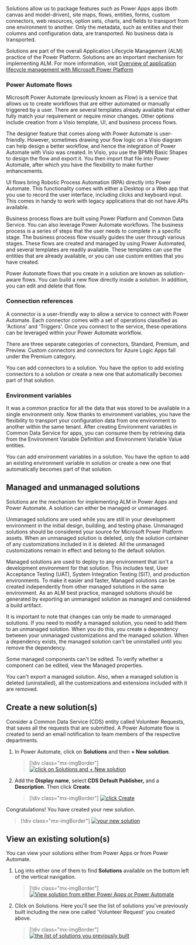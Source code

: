 Solutions allow us to package features such as Power Apps apps (both canvas and model-driven), site maps, flows, entities, forms, custom connectors, web resources, option sets, charts, and fields to transport from one environment to another. Only the metadata, such as entities and their columns and configuration data, are transported. No business data is transported.

Solutions are part of the overall Application Lifecycle Management (ALM) practice of the Power Platform. Solutions are an important mechanism for implementing ALM. For more information, visit [Overview of application lifecycle management with Microsoft Power Platform](https://docs.microsoft.com/power-platform/alm/overview-alm/?azure-portal=true)

### Power Automate flows

Microsoft Power Automate (previously known as Flow) is a service that allows us to create workflows that are either automated or manually triggered by a user. There are several templates already available that either fully match your requirement or require minor changes. Other options include creation from a Visio template, UI, and business process flows.

The designer feature that comes along with Power Automate is user-friendly. However, sometimes drawing your flow logic on a Visio diagram can help design a better workflow, and hence the integration of Power Automate with Visio was created. In Visio, you use the BPMN Basic Shapes to design the flow and export it. You then import that file into Power Automate, after which you have the flexibility to make further enhancements.

UI flows bring Robotic Process Automation (RPA) directly into Power Automate. This functionality comes with either a Desktop or a Web app that you use to record the user interface, including clicks and keyboard input. This comes in handy to work with legacy applications that do not have APIs available.

Business process flows are built using Power Platform and Common Data Service. You can also leverage Power Automate workflows. The business process is a series of steps that the user needs to complete in a specific stage. The business process flow visually guides the user through various stages. These flows are created and managed by using Power Automated, and several templates are readily available. These templates can use the entities that are already available, or you can use custom entities that you have created.

Power Automate flows that you create in a solution are known as solution-aware flows. You can build a new flow directly inside a solution. In addition, you can edit and delete that flow.

### Connection references

A connector is a user-friendly way to allow a service to connect with Power Automate. Each connector comes with a set of operations classified as 'Actions' and 'Triggers'. Once you connect to the service, these operations can be leveraged within your Power Automate workflow.

There are three separate categories of connectors, Standard, Premium, and Preview. Custom connectors and connectors for Azure Logic Apps fall under the Premium category.

You can add connectors to a solution. You have the option to add existing connectors to a solution or create a new one that automatically becomes part of that solution.

### Environment variables

It was a common practice for all the data that was stored to be available in a single environment only. Now thanks to environment variables, you have the flexibility to transport your configuration data from one environment to another within the same tenant. After creating Environment variables in Common Data Service for apps, you can consume them by retrieving data from the Environment Variable Definition and Environment Variable Value entities.

You can add environment variables in a solution. You have the option to add an existing environment variable in solution or create a new one that automatically becomes part of that solution.

## Managed and unmanaged solutions 

Solutions are the mechanism for implementing ALM in Power Apps and Power Automate. A solution can either be managed or unmanaged.

Unmanaged solutions are used while you are still in your development environment in the initial design, building, and testing phase. Unmanaged solutions should be considered your source for Microsoft Power Platform assets. When an unmanaged solution is deleted, only the solution container of any customizations included in it is deleted. All the unmanaged customizations remain in effect and belong to the default solution.

Managed solutions are used to deploy to any environment that isn't a development environment for that solution. This includes test, User Acceptance Testing (UAT), System Integration Testing (SIT), and production environments. To make it easier and faster, Managed solutions can be created independently from other managed solutions in the same environment. As an ALM best practice, managed solutions should be generated by exporting an unmanaged solution as managed and considered a build artifact.

It is important to note that changes can only be made to unmanaged solutions. If you need to modify a managed solution, you need to add them to an unmanaged solution. When you do this, you create a dependency between your unmanaged customizations and the managed solution. When a dependency exists, the managed solution can't be uninstalled until you remove the dependency.

Some managed components can't be edited. To verify whether a component can be edited, view the Managed properties.

You can't export a managed solution. Also, when a managed solution is deleted (uninstalled), all the customizations and extensions included with it are removed.

## Create a new solution(s)

Consider a Common Data Service (CDS) entity called Volunteer Requests, that saves all the requests that are submitted. A Power Automate flow is created to send an email notification to team members of the respective departments.

1. In Power Automate, click on **Solutions** and then **+ New solution**.

	> [!div class="mx-imgBorder"]
	> [![click on Solutions and + New solution](../media/click-flow-solution-ssm.png)](../media/click-flow-solution-ssm.png#lightbox)

1. Add the **Display name**, select **CDS Default Publisher,** and a **Description**. Then click **Create**.

	> [!div class="mx-imgBorder"]
	> [![click Create](../media/save-solution-information-ss.png)](../media/save-solution-information-ss.png#lightbox)

Congratulations! You have created your new solution.

> [!div class="mx-imgBorder"]
> [![your new solution](../media/new-solution-created-ssm.png)](../media/new-solution-created-ssm.png#lightbox)

## View an existing solution(s) 

You can view your solutions either from Power Apps or from Power Automate. 

1. Log into either one of them to find **Solutions** available on the bottom left of the vertical navigation.

	> [!div class="mx-imgBorder"]
	> [![View solution from either Power Apps or Power Automate](../media/view-solution-ssm.png)](../media/view-solution-ssm.png#lightbox)

1. Click on Solutions. Here you'll see the list of solutions you've previously built including the new one called 'Volunteer Request' you created above.

	> [!div class="mx-imgBorder"]
	> [![the list of solutions you previously built](../media/view-existing-solutions-ssm.png)](../media/view-existing-solutions-ssm.png#lightbox)
